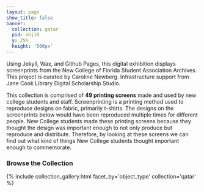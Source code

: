 ```yaml
---
layout: page
show_title: false
banner:
  collection: qatar
  pid: obj10
  y: 25%
  height: '500px'
---
```

Using Jekyll, Wax, and Github Pages, this digital exhibition displays screenprints from the New College of Florida Student Association Archives. This project is curated by Caroline Newberg. Infrastructure support from Jane Cook Library Digital Scholarship Studio.

This collection is comprised of **49 printing screens** made and used by new college students and staff. Screenprinting is a printing method used to reproduce designs on fabric, primarily t-shirts. The designs on the screenprints below would have been reproduced multiple times for different people. New College students made these printing screens because they thought the design was important enough to not only produce but reproduce and distribute. Therefore, by looking at these screens we can find out what kind of things New College students thought important enough to commemorate. 


### Browse the Collection

{% include collection_gallery.html facet_by='object_type' collection='qatar' %}
